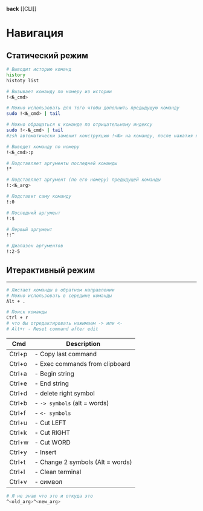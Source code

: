 **back**
     [[CLI]]

# Навигация

## Статический режим
```bash
# Выводит историю команд
history
histoty list

# Вызывает команду по номеру из истории
!<№_cmd>

# Можно использовать для того чтобы дополнить предыдущую команду
sudo !<№_cmd> | tail 

# Можно обращаться к команде по отрицательному индексу
sudo !<-№_cmd> | tail 
#zsh автоматически заменит конструкцию !<№> на команду, после нажатия на пробел

# Выведет команду по номеру 
!<№_cmd>:p

# Подставляет аргументы последней команды
!*

# Подставляет аргумент (по его номеру) предыдущей команды
!:<№_arg>

# Подставит саму команду
!:0 

# Последний аргумент
!:$  

# Первый аргумент
!:^ 

# Диапазон аргументов
!:2-5 

```

## Итерактивный режим
---
```bash
# Листает команды в обратном направлении
# Можно использовать в середине команды
Alt + .  		

# Поиск команды
Ctrl + r
# что бы отредактировать нажимаем -> или <- 
# Alt+r - Reset command after edit                 
```

 | Cmd    | Description                      |
 |--------|----------------------------------|
 | Ctrl+p | - Copy last command              |
 | Ctrl+o | - Exec commands from clipboard   |
 | Ctrl+a | - Begin string                   |
 | Ctrl+e | - End string                     |
 | Ctrl+d | - delete right symbol            |
 | Ctrl+b | - `-> symbols` (alt = words)       |
 | Ctrl+f | - `<- symbols`                     |
 | Ctrl+u | - Cut LEFT                       |
 | Ctrl+k | - Cut RIGHT                      |
 | Ctrl+w | - Cut WORD                       |
 | Ctrl+y | - Insert                         |
 | Ctrl+t | - Change 2 symbols (Alt = words) |
 | Ctrl+l | - Clean terminal                 |
 | Ctrl+v | -  символ                        |


```bash
# Я не знаю что это и откуда это
^<old_arg>^<new_arg>
```
